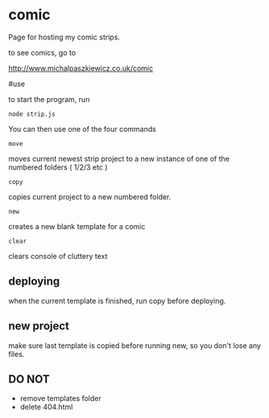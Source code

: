 # comic
Page for hosting my comic strips.

to see comics, go to 

http://www.michalpaszkiewicz.co.uk/comic

#use

to start the program, run

    node strip.js
    
You can then use one of the four commands

    move
moves current newest strip project to a new instance of one of the numbered folders ( 1/2/3 etc )
    
    copy
copies current project to a new numbered folder.
    
    new 
creates a new blank template for a comic
    
    clear
clears console of cluttery text

deploying
-----------------
when the current template is finished, run copy before deploying.

new project
-----------------
make sure last template is copied before running new, so you don't lose any files.


DO NOT
-----------------
- remove templates folder
- delete 404.html
